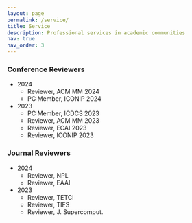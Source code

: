 ```yaml
---
layout: page
permalink: /service/
title: Service
description: Professional services in academic communities
nav: true
nav_order: 3
---
```


### Conference Reviewers

- 2024
  - Reviewer, ACM MM 2024
  - PC Member, ICONIP 2024
- 2023
  - PC Member, ICDCS 2023
  - Reviewer, ACM MM 2023
  - Reviewer, ECAI 2023
  - Reviewer, ICONIP 2023

### Journal Reviewers

- 2024
  - Reviewer, NPL
  - Reviewer, EAAI
- 2023
  - Reviewer, TETCI
  - Reviewer, TIFS
  - Reviewer, J. Supercomput.


<!-- ### Tutorial

- 2020
  - Tutorial Speaker, IJCAI 2020 -->